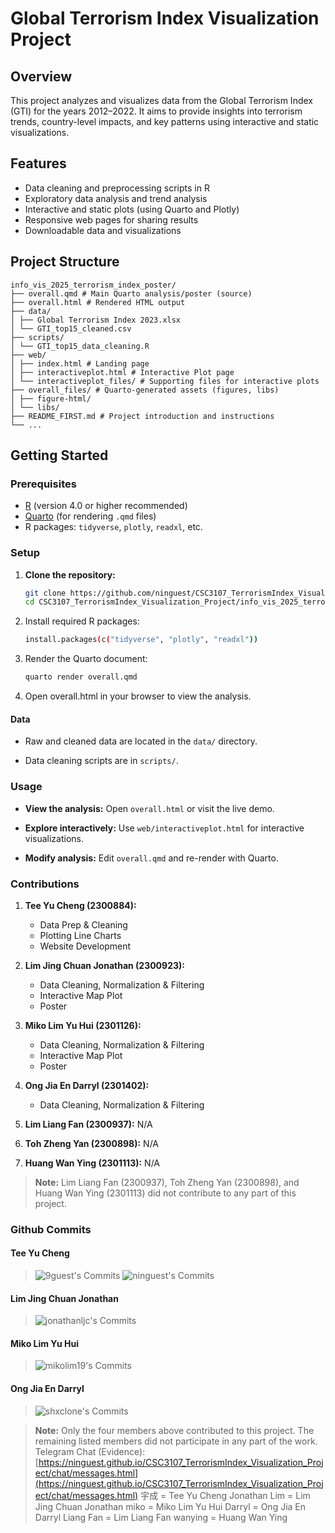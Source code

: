 # Global Terrorism Index Visualization Project

## Overview

This project analyzes and visualizes data from the Global Terrorism Index (GTI) for the years 2012–2022. It aims to provide insights into terrorism trends, country-level impacts, and key patterns using interactive and static visualizations.

## Features

- Data cleaning and preprocessing scripts in R
- Exploratory data analysis and trend analysis
- Interactive and static plots (using Quarto and Plotly)
- Responsive web pages for sharing results
- Downloadable data and visualizations

## Project Structure

```
info_vis_2025_terrorism_index_poster/ 
├── overall.qmd # Main Quarto analysis/poster (source) 
├── overall.html # Rendered HTML output 
├── data/ 
│ ├── Global Terrorism Index 2023.xlsx 
│ └── GTI_top15_cleaned.csv 
├── scripts/ 
│ └── GTI_top15_data_cleaning.R 
├── web/ 
│ ├── index.html # Landing page 
│ ├── interactiveplot.html # Interactive Plot page 
│ └── interactiveplot_files/ # Supporting files for interactive plots 
├── overall_files/ # Quarto-generated assets (figures, libs) 
│ ├── figure-html/ 
│ └── libs/ 
├── README_FIRST.md # Project introduction and instructions 
└── ...
```

## Getting Started

### Prerequisites

- [R](https://cran.r-project.org/) (version 4.0 or higher recommended)
- [Quarto](https://quarto.org/) (for rendering `.qmd` files)
- R packages: `tidyverse`, `plotly`, `readxl`, etc.

### Setup

1. **Clone the repository:**
   ```sh
   git clone https://github.com/ninguest/CSC3107_TerrorismIndex_Visualization_Project.git
   cd CSC3107_TerrorismIndex_Visualization_Project/info_vis_2025_terrorism_index_poster
   ```

2. Install required R packages:
    ```sh
    install.packages(c("tidyverse", "plotly", "readxl"))
    ```

3. Render the Quarto document:
    ```sh
    quarto render overall.qmd
    ```

4. Open overall.html in your browser to view the analysis.

#### Data 

- Raw and cleaned data are located in the `data/` directory.
  
- Data cleaning scripts are in `scripts/`.

### Usage 

- **View the analysis:** Open `overall.html` or visit the live demo.
  
- **Explore interactively:** Use `web/interactiveplot.html` for interactive visualizations.
  
- **Modify analysis:** Edit `overall.qmd` and re-render with Quarto.

### Contributions

1. **Tee Yu Cheng (2300884):** 
    - Data Prep & Cleaning 
    - Plotting Line Charts
    - Website Development

2. **Lim Jing Chuan Jonathan (2300923):**
    - Data Cleaning, Normalization & Filtering
    - Interactive Map Plot
    - Poster

3. **Miko Lim Yu Hui (2301126):**
    - Data Cleaning, Normalization & Filtering
    - Interactive Map Plot
    - Poster

4. **Ong Jia En Darryl (2301402):** 
    - Data Cleaning, Normalization & Filtering

5. **Lim Liang Fan (2300937):** N/A

6. **Toh Zheng Yan (2300898):** N/A

7. **Huang Wan Ying (2301113):** N/A

> **Note:** Lim Liang Fan (2300937), Toh Zheng Yan (2300898), and Huang Wan Ying (2301113) did not contribute to any part of this project.

### Github Commits

#### Tee Yu Cheng
> ![9guest's Commits](https://github.com/user-attachments/assets/61692bfc-856d-41f1-a369-8cf12ce84cdd)
> ![ninguest's Commits](https://github.com/user-attachments/assets/e7e32735-bf6d-416d-84f4-53054266bf5d)

#### Lim Jing Chuan Jonathan
> ![jonathanljc's Commits](https://github.com/user-attachments/assets/ffb55407-f48c-443d-889f-173fc319f21f)

#### Miko Lim Yu Hui
> ![mikolim19's Commits](https://github.com/user-attachments/assets/98a5a079-1b4e-4c28-bdf8-68de79db72d0)

#### Ong Jia En Darryl
> ![shxclone's Commits](https://github.com/user-attachments/assets/89cccee7-e109-4062-bed0-3265d87e4295)


> **Note:** Only the four members above contributed to this project. The remaining listed members did not participate in any part of the work.
> Telegram Chat (Evidence): [https://ninguest.github.io/CSC3107_TerrorismIndex_Visualization_Project/chat/messages.html](https://ninguest.github.io/CSC3107_TerrorismIndex_Visualization_Project/chat/messages.html)
> 宇成 = Tee Yu Cheng
> Jonathan Lim = Lim Jing Chuan Jonathan
> miko = Miko Lim Yu Hui
> Darryl = Ong Jia En Darryl
> Liang Fan = Lim Liang Fan
> wanying = Huang Wan Ying
